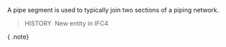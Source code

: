 ﻿A pipe segment is used to typically join two sections of a piping network.

> HISTORY&nbsp; New entity in IFC4

{ .note}
>
